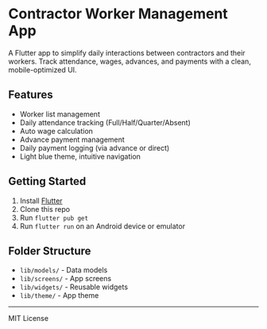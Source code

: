 # Contractor Worker Management App

A Flutter app to simplify daily interactions between contractors and their workers. Track attendance, wages, advances, and payments with a clean, mobile-optimized UI.

## Features
- Worker list management
- Daily attendance tracking (Full/Half/Quarter/Absent)
- Auto wage calculation
- Advance payment management
- Daily payment logging (via advance or direct)
- Light blue theme, intuitive navigation

## Getting Started
1. Install [Flutter](https://flutter.dev/docs/get-started/install)
2. Clone this repo
3. Run `flutter pub get`
4. Run `flutter run` on an Android device or emulator

## Folder Structure
- `lib/models/` - Data models
- `lib/screens/` - App screens
- `lib/widgets/` - Reusable widgets
- `lib/theme/` - App theme

---

MIT License 